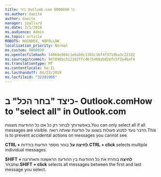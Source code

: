 ```yaml
---
title: בחר Outlook.com 8000090 כל
ms.author: daeite
author: daeite
manager: joallard
ms.date: 3/1/2018
ms.audience: Admin
ms.topic: article
ROBOTS: NOINDEX, NOFOLLOW
localization_priority: Normal
ms.custom: 8000090
ms.openlocfilehash: 54064e804c1e6ab0c1303c16f4f9718ba3c22182
ms.sourcegitcommit: 9d78905c512192ffc4675468abd2efc5f2e4baf4
ms.translationtype: MT
ms.contentlocale: he-IL
ms.lasthandoff: 04/23/2019
ms.locfileid: "32391906"
---
```

# <a name="how-to-select-all-in-outlookcom"></a><span data-ttu-id="f0955-102">כיצד "בחר הכל" ב- Outlook.com</span><span class="sxs-lookup"><span data-stu-id="f0955-102">How to "select all" in Outlook.com</span></span>

<span data-ttu-id="f0955-103">באפשרותך לבחור רק כל אם כל ההודעות מוצגות.</span><span class="sxs-lookup"><span data-stu-id="f0955-103">You can only select all if all messages are visible.</span></span> <span data-ttu-id="f0955-104">הדבר נועד למנוע פעולות בשוגג על הודעות שאתה רואה.</span><span class="sxs-lookup"><span data-stu-id="f0955-104">This is to prevent accidental actions on messages you cannot see.</span></span>

<span data-ttu-id="f0955-105">**CTRL + לחיצה על** בוחר מספר הודעות בודדות.</span><span class="sxs-lookup"><span data-stu-id="f0955-105">**CTRL + click** selects multiple individual messages.</span></span>

<span data-ttu-id="f0955-106">**SHIFT + לחיצה** בוחרת את כל ההודעות בין ההודעה הראשונה והאחרונה שתבחר.</span><span class="sxs-lookup"><span data-stu-id="f0955-106">**SHIFT + click** selects all messages between the first and last message you select.</span></span>